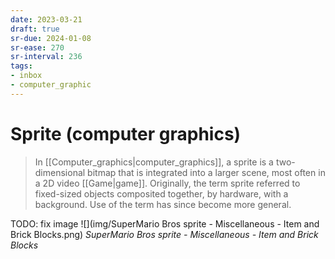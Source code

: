 ```yaml
---
date: 2023-03-21
draft: true
sr-due: 2024-01-08
sr-ease: 270
sr-interval: 236
tags:
- inbox
- computer_graphic
---
```


# Sprite (computer graphics)

> In [[Computer_graphics|computer_graphics]], a sprite is a two-dimensional
> bitmap that is integrated into a larger scene, most often in a 2D video
> [[Game|game]]. Originally, the term sprite referred to fixed-sized objects
> composited together, by hardware, with a background. Use of the term has since
> become more general.

TODO: fix image
![](img/SuperMario Bros sprite - Miscellaneous - Item and Brick Blocks.png)
_SuperMario Bros sprite - Miscellaneous - Item and Brick Blocks_